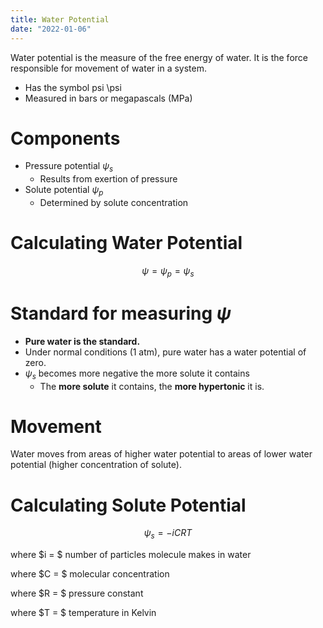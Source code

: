 ```yaml
---
title: Water Potential
date: "2022-01-06"
---
```


Water potential is the measure of the free energy of water. It is the force
responsible for movement of water in a system.

* Has the symbol psi \psi
* Measured in bars or megapascals (MPa)

# Components

* Pressure potential $\psi _s$
    * Results from exertion of pressure
* Solute potential $\psi _p$
    * Determined by solute concentration

# Calculating Water Potential

$$ \psi = \psi _p = \psi _s $$

# Standard for measuring $\psi$

* **Pure water is the standard.**
* Under normal conditions (1 atm), pure water has a water potential of zero.
* $\psi_s$ becomes more negative the more solute it contains
    * The **more solute** it contains, the **more hypertonic** it is.

# Movement

Water moves from areas of higher water potential to areas of lower water
potential (higher concentration of solute).

# Calculating Solute Potential

$$ \psi _s = -iCRT $$

where $i = $ number of particles molecule makes in water

where $C = $ molecular concentration

where $R = $ pressure constant

where $T = $ temperature in Kelvin


